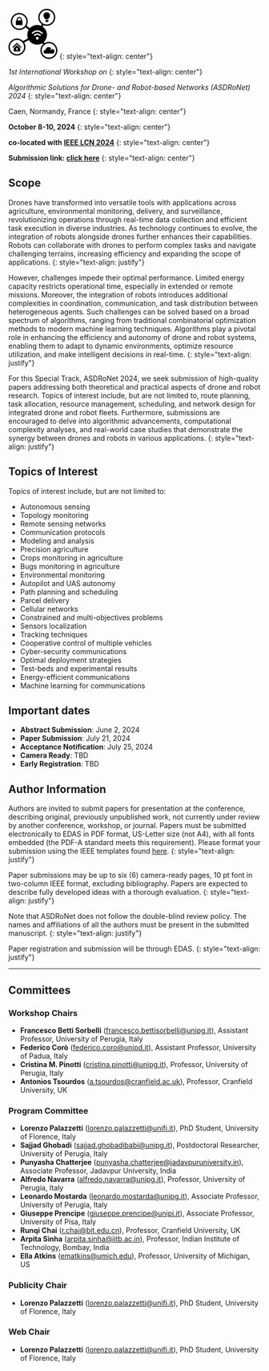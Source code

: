 ![image](/logo.png)
{: style="text-align: center"}

_1st International Workshop on_
{: style="text-align: center"}

_Algorithmic Solutions for Drone- and Robot-based Networks (ASDRoNet) 2024_
{: style="text-align: center"}

Caen, Normandy, France
{: style="text-align: center"}

**October 8-10, 2024**
{: style="text-align: center"}

**co-located with [IEEE LCN 2024](https://www.ieeelcn.org/)**
{: style="text-align: center"}

**Submission link: [click here](https://edas.info/index.php?c=32354)**
{: style="text-align: center"}

## Scope
Drones have transformed into versatile tools with applications across agriculture, environmental monitoring, delivery, and surveillance, revolutionizing operations through real-time data collection and efficient task execution in diverse industries. 
As technology continues to evolve, the integration of robots alongside drones further enhances their capabilities. 
Robots can collaborate with drones to perform complex tasks and navigate challenging terrains, increasing efficiency and expanding the scope of applications.
{: style="text-align: justify"}

However, challenges impede their optimal performance. 
Limited energy capacity restricts operational time, especially in extended or remote missions. 
Moreover, the integration of robots introduces additional complexities in coordination, communication, and task distribution between heterogeneous agents.
Such challenges can be solved based on a broad spectrum of algorithms, ranging from traditional combinatorial optimization methods to modern machine learning techniques. 
Algorithms play a pivotal role in enhancing the efficiency and autonomy of drone and robot systems, enabling them to adapt to dynamic environments, optimize resource utilization, and make intelligent decisions in real-time.
{: style="text-align: justify"}

For this Special Track, ASDRoNet 2024, we seek submission of high-quality papers addressing both theoretical and practical aspects of drone and robot research. 
Topics of interest include, but are not limited to, route planning, task allocation, resource management, scheduling, and network design for integrated drone and robot fleets. 
Furthermore, submissions are encouraged to delve into algorithmic advancements, computational complexity analyses, and real-world case studies that demonstrate the synergy between drones and robots in various applications.
{: style="text-align: justify"}


## Topics of Interest
Topics of interest include, but are not limited to:
- Autonomous sensing
- Topology monitoring
- Remote sensing networks
- Communication protocols
- Modeling and analysis
- Precision agriculture
- Crops monitoring in agriculture
- Bugs monitoring in agriculture
- Environmental monitoring
- Autopilot and UAS autonomy
- Path planning and scheduling
- Parcel delivery
- Cellular networks
- Constrained and multi-objectives problems
- Sensors localization
- Tracking techniques
- Cooperative control of multiple vehicles
- Cyber-security communications
- Optimal deployment strategies
- Test-beds and experimental results
- Energy-efficient communications
- Machine learning for communications


## Important dates
- **Abstract Submission**: June 2, 2024
- **Paper Submission**: July 21, 2024
- **Acceptance Notification**: July 25, 2024
- **Camera Ready**: TBD
- **Early Registration**: TBD

## Author Information
Authors are invited to submit papers for presentation at the conference, describing original, previously unpublished work, not currently under review by another conference, workshop, or journal. 
Papers must be submitted electronically to EDAS in PDF format, US-Letter size (not A4), with all fonts embedded (the PDF-A standard meets this requirement). 
Please format your submission using the IEEE templates found [here](https://www.ieee.org/conferences/publishing/templates.html).
{: style="text-align: justify"}

Paper submissions may be up to six (6) camera-ready pages, 10 pt font in two-column IEEE format, excluding bibliography. 
Papers are expected to describe fully developed ideas with a thorough evaluation.
{: style="text-align: justify"}

Note that ASDRoNet does not follow the double-blind review policy. 
The names and affiliations of all the authors must be present in the submitted manuscript.
{: style="text-align: justify"}

Paper registration and submission will be through EDAS.
{: style="text-align: justify"}

* * *

## Committees

### Workshop Chairs
- **Francesco Betti Sorbelli** ([francesco.bettisorbelli@unipg.it](mailto:francesco.bettisorbelli@unipg.it)), Assistant Professor, University of Perugia, Italy
- **Federico Corò** ([federico.coro@unipd.it](mailto:federico.coro@unipd.it)), Assistant Professor, University of Padua, Italy
- **Cristina M. Pinotti** ([cristina.pinotti@unipg.it](mailto:cristina.pinotti@unipg.it)), Professor, University of Perugia, Italy
- **Antonios Tsourdos** ([a.tsourdos@cranfield.ac.uk](mailto:a.tsourdos@cranfield.ac.uk)), Professor, Cranfield University, UK

  
### Program Committee
- **Lorenzo Palazzetti** ([lorenzo.palazzetti@unifi.it](mailto:lorenzo.palazzetti@unifi.it)), PhD Student, University of Florence, Italy
- **Sajjad Ghobadi** ([sajjad.ghobadibabi@unipg.it](mailto:sajjad.ghobadibabi@unipg.it)), Postdoctoral Researcher, University of Perugia, Italy
- **Punyasha Chatterjee** ([punyasha.chatterjee@jadavpuruniversity.in](mailto:punyasha.chatterjee@jadavpuruniversity.in)), Associate Professor, Jadavpur University, India
- **Alfredo Navarra** ([alfredo.navarra@unipg.it](mailto:alfredo.navarra@unipg.it)), Professor, University of Perugia, Italy
- **Leonardo Mostarda** ([leonardo.mostarda@unipg.it](mailto:leonardo.mostarda@unipg.it)), Associate Professor, University of Perugia, Italy
- **Giuseppe Prencipe** ([giuseppe.prencipe@unipi.it](mailto:giuseppe.prencipe@unipi.it)), Associate Professor, University of Pisa, Italy
- **Runqi Chai** ([r.chai@bit.edu.cn](mailto:r.chai@bit.edu.cn)), Professor, Cranfield University, UK
- **Arpita Sinha** ([arpita.sinha@iitb.ac.in](mailto:arpita.sinha@iitb.ac.in)), Professor, Indian Institute of Technology, Bombay, India
- **Ella Atkins** ([ematkins@umich.edu](mailto:ematkins@umich.edu)), Professor, University of Michigan, US

### Publicity Chair
- **Lorenzo Palazzetti** ([lorenzo.palazzetti@unifi.it](mailto:lorenzo.palazzetti@unifi.it)), PhD Student, University of Florence, Italy

### Web Chair
- **Lorenzo Palazzetti** ([lorenzo.palazzetti@unifi.it](mailto:lorenzo.palazzetti@unifi.it)), PhD Student, University of Florence, Italy
